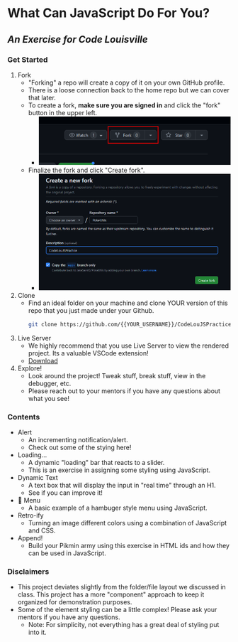 # What Can JavaScript Do For You?
## _An Exercise for Code Louisville_

### Get Started
1. Fork
    - "Forking" a repo will create a copy of it on your own GitHub profile.
    - There is a loose connection back to the home repo but we can cover that later.
    - To create a fork, __make sure you are signed in__ and click the "fork" button in the upper left.
      - ![Start creating the fork](./img/readme-imgs/create-fork.png "Create Fork")
    - Finalize the fork and click "Create fork".
      - ![Finalize the fork creation](./img/readme-imgs/finalize-fork.png "Finalize Fork")
2. Clone
    - Find an ideal folder on your machine and clone YOUR version of this repo that you just made under your Github.
        ```sh
        git clone https://github.com/{{YOUR_USERNAME}}/CodeLouJSPractice.git
        ```
3. Live Server
    - We highly recommend that you use Live Server to view the rendered project. Its a valuable VSCode extension!
    - [Download](https://marketplace.visualstudio.com/items?itemName=ritwickdey.LiveServer)
4. Explore!
    - Look around the project! Tweak stuff, break stuff, view in the debugger, etc.
    - Please reach out to your mentors if you have any questions about what you see!

### Contents
- Alert
  - An incrementing notification/alert.
  - Check out some of the stying here!
- Loading...
  - A dynamic "loading" bar that reacts to a slider.
  - This is an exercise in assigning some styling using JavaScript.
- Dynamic Text
  - A text box that will display the input in "real time" through an H1.
  - See if you can improve it!
- 🍔 Menu
  - A basic example of a hambuger style menu using JavaScript. 
- Retro-ify
  - Turning an image different colors using a combination of JavaScript and CSS. 
- Append!
  - Build your Pikmin army using this exercise in HTML ids and how they can be used in JavaScript. 

### Disclaimers
- This project deviates slightly from the folder/file layout we discussed in class. This project has a more "component" approach to keep it organized for demonstration purposes.
- Some of the element styling can be a little complex! Please ask your mentors if you have any questions.
  - Note: For simplicity, not everything has a great deal of styling put into it. 